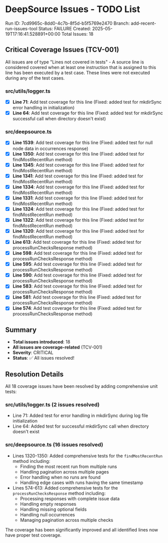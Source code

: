 # DeepSource Issues - TODO List

Run ID: 7cd9965c-8dd0-4c7b-8f5d-b5f5769e2470
Branch: add-recent-run-issues-tool
Status: FAILURE
Created: 2025-05-19T17:16:41.528891+00:00
Total Issues: 18

## Critical Coverage Issues (TCV-001)

All issues are of type "Lines not covered in tests" - A source line is considered covered when at least one instruction that is assigned to this line has been executed by a test case. These lines were not executed during any of the test cases.

### src/utils/logger.ts
- [x] **Line 71**: Add test coverage for this line (Fixed: added test for mkdirSync error handling in initialization)
- [x] **Line 64**: Add test coverage for this line (Fixed: added test for mkdirSync successful call when directory doesn't exist)

### src/deepsource.ts
- [x] **Line 1539**: Add test coverage for this line (Fixed: added test for null node data in occurrences response)
- [x] **Line 1350**: Add test coverage for this line (Fixed: added test for findMostRecentRun method)
- [x] **Line 1345**: Add test coverage for this line (Fixed: added test for findMostRecentRun method)
- [x] **Line 1341**: Add test coverage for this line (Fixed: added test for findMostRecentRun method)
- [x] **Line 1334**: Add test coverage for this line (Fixed: added test for findMostRecentRun method)
- [x] **Line 1331**: Add test coverage for this line (Fixed: added test for findMostRecentRun method)
- [x] **Line 1324**: Add test coverage for this line (Fixed: added test for findMostRecentRun method)
- [x] **Line 1322**: Add test coverage for this line (Fixed: added test for findMostRecentRun method)
- [x] **Line 1320**: Add test coverage for this line (Fixed: added test for findMostRecentRun method)
- [x] **Line 613**: Add test coverage for this line (Fixed: added test for processRunChecksResponse method)
- [x] **Line 598**: Add test coverage for this line (Fixed: added test for processRunChecksResponse method)
- [x] **Line 595**: Add test coverage for this line (Fixed: added test for processRunChecksResponse method)
- [x] **Line 590**: Add test coverage for this line (Fixed: added test for processRunChecksResponse method)
- [x] **Line 583**: Add test coverage for this line (Fixed: added test for processRunChecksResponse method)
- [x] **Line 581**: Add test coverage for this line (Fixed: added test for processRunChecksResponse method)
- [x] **Line 574**: Add test coverage for this line (Fixed: added test for processRunChecksResponse method)

## Summary
- **Total issues introduced**: 18
- **All issues are coverage-related** (TCV-001)
- **Severity**: CRITICAL
- **Status**: ✅ All issues resolved!

## Resolution Details
All 18 coverage issues have been resolved by adding comprehensive unit tests:

### src/utils/logger.ts (2 issues resolved)
- Line 71: Added test for error handling in mkdirSync during log file initialization
- Line 64: Added test for successful mkdirSync call when directory doesn't exist

### src/deepsource.ts (16 issues resolved)
- Lines 1320-1350: Added comprehensive tests for the `findMostRecentRun` method including:
  - Finding the most recent run from multiple runs
  - Handling pagination across multiple pages
  - Error handling when no runs are found
  - Handling edge cases with runs having the same timestamp
- Lines 574-613: Added comprehensive tests for the `processRunChecksResponse` method including:
  - Processing responses with complete issue data
  - Handling empty responses
  - Handling missing optional fields
  - Handling null occurrences
  - Managing pagination across multiple checks

The coverage has been significantly improved and all identified lines now have proper test coverage.